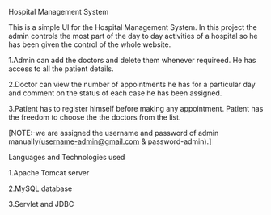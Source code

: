  Hospital Management System
 
 This is a simple UI for the Hospital Management System. In this project the admin controls the most part of the day to day activities of a hospital
 so he has been given the control of the whole website. 
 
 1.Admin can add the doctors and delete them whenever requireed. He has access to all the patient details.
 
 2.Doctor can view the number of appointments he has for a particular day and comment on the status of each case he has been assigned.
 
 3.Patient has to register himself before making any appointment. Patient has the freedom to choose the the doctors from the list.
 
 [NOTE:-we are assigned the username and password of admin manually(username-admin@gmail.com & password-admin).]
 
 
 Languages and Technologies used
 
 1.Apache Tomcat server
 
 2.MySQL database
 
 3.Servlet and JDBC
 
 
 
 
 
